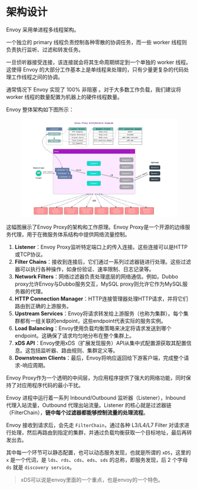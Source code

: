 # 架构设计

Envoy 采⽤单进程多线程架构。

⼀个独⽴的 primary 线程负责控制各种零散的协调任务，⽽⼀些 worker 线程则负责执⾏监听、过滤和转发任务。

⼀旦侦听器接受连接，该连接就会将其⽣命周期绑定到⼀个单独的 worker 线程。这使得 Envoy 的⼤部分⼯作基本上是单线程来处理的，只有少量更复杂的代码处理⼯作线程之间的协调。

通常情况下 Envoy 实现了 100% ⾮阻塞 。对于⼤多数⼯作负载，我们建议将 worker 线程的数量配置为机器上的硬件线程数量。

Envoy 整体架构如下图所示：

<figure><img src="../../../.gitbook/assets/image (6) (1) (1) (1).png" alt=""><figcaption></figcaption></figure>

这幅图展示了Envoy Proxy的架构和工作原理。Envoy Proxy是一个开源的边缘服务代理，用于在微服务体系结构中提供网络流量控制。

1. **Listener**：Envoy Proxy监听特定端口上的传入连接。这些连接可以是HTTP或TCP协议。
2. **Filter Chains**：接收到连接后，它们通过一系列过滤器链进行处理。这些过滤器可以执行各种操作，如身份验证、速率限制、日志记录等。
3. **Network Filters**：网络过滤器负责处理底层的网络通信。例如，Dubbo proxy允许Envoy与Dubbo服务交互，MySQL proxy则允许它作为MySQL服务器的代理。
4. **HTTP Connection Manager**：HTTP连接管理器处理HTTP请求，并将它们路由到正确的上游服务。
5. **Upstream Services**：Envoy将请求转发给上游服务（也称为集群）。每个集群都有一组关联的endpoint，这些endpoint代表实际的服务实例。
6. **Load Balancing**：Envoy使用负载均衡策略来决定将请求发送到哪个endpoint。这确保了请求均匀地分布在整个集群上。
7. **xDS API**：Envoy使用xDS（扩展发现服务）API从集中式配置源获取其配置信息。这包括监听器、路由规则、集群定义等。
8. **Downstream Clients**：最后，Envoy将响应返回给下游客户端，完成整个请求-响应周期。

Envoy Proxy作为一个透明的中间层，为应用程序提供了强大的网络功能，同时保持了对应用程序代码的最小干扰。

Envoy 进程中运行着一系列 Inbound/Outbound 监听器（Listener），Inbound 代理入站流量，Outbound 代理出站流量。Listener 的核心就是过滤器链（FilterChain），**链中每个过滤器都能够控制流量的处理流程**。

Envoy 接收到请求后，会先走 `FilterChain`，通过各种 L3/L4/L7 Filter 对请求进行处理，然后再路由到指定的集群，并通过负载均衡获取一个目标地址，最后再转发出去。

其中每一个环节可以静态配置，也可以动态服务发现，也就是所谓的 `xDS`，这里的 `x` 是一个代词，是 `lds`、`rds`、`cds`、`eds`、`sds` 的总称，即服务发现，后 2 个字母 `ds` 就是 `discovery service`。

> xDS可以说是envoy里面的一个重点，也是envoy的一个特色。
